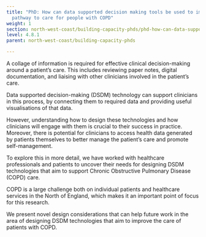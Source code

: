 ```yaml
---
title: "PhD: How can data supported decision making tools be used to improve the
  pathway to care for people with COPD"
weight: 1
section: north-west-coast/building-capacity-phds/phd-how-can-data-supported-decision-making-tools-be-used-to-improve-the-pathway-to-care-for-people-with-copd
level: 4.8.1
parent: north-west-coast/building-capacity-phds

---
```


A collage of information is required for effective clinical decision-making around a patient’s care. This includes reviewing paper notes, digital documentation, and liaising with other clinicians involved in the patient’s care.  

Data supported decision-making (DSDM) technology can support clinicians in this process, by connecting them to required data and providing useful visualisations of that data.  

However, understanding how to design these technologies and how clinicians will engage with them is crucial to their success in practice.  
Moreover, there is potential for clinicians to access health data generated by patients themselves to better manage the patient’s care and promote self-management.  

To explore this in more detail, we have worked with healthcare professionals and patients to uncover their needs for designing DSDM technologies that aim to support Chronic Obstructive Pulmonary Disease (COPD) care.  

COPD is a large challenge both on individual patients and healthcare services in the North of England, which makes it an important point of focus for this research.  

We present novel design considerations that can help future work in the area of designing DSDM technologies that aim to improve the care of patients with COPD.  
        
